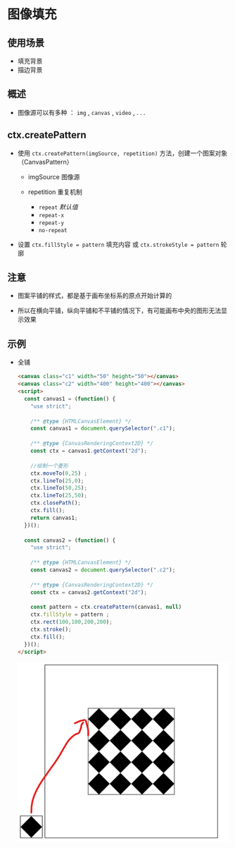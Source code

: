 # 图像填充

## 使用场景

+ 填充背景
+ 描边背景

## 概述

+ 图像源可以有多种 ： `img` , `canvas` , `video` , . . .

## ctx.createPattern

+ 使用 `ctx.createPattern(imgSource, repetition)` 方法，创建一个图案对象（CanvasPattern）

  + imgSource 图像源

  + repetition 重复机制

    + `repeat` *默认值*
    + `repeat-x`
    + `repeat-y`
    + `no-repeat`

+ 设置 `ctx.fillStyle = pattern` 填充内容 或 `ctx.strokeStyle = pattern` 轮廓

## 注意

+ 图案平铺的样式，都是基于画布坐标系的原点开始计算的

+ 所以在横向平铺，纵向平铺和不平铺的情况下，有可能画布中央的图形无法显示效果

## 示例

+ 全铺

  ```html
  <canvas class="c1" width="50" height="50"></canvas>
  <canvas class="c2" width="400" height="400"></canvas>
  <script>
    const canvas1 = (function() {
      "use strict";

      /** @type {HTMLCanvasElement} */
      const canvas1 = document.querySelector(".c1");

      /** @type {CanvasRenderingContext2D} */
      const ctx = canvas1.getContext("2d");

      //绘制一个菱形
      ctx.moveTo(0,25) ;
      ctx.lineTo(25,0);
      ctx.lineTo(50,25);
      ctx.lineTo(25,50);
      ctx.closePath();
      ctx.fill();
      return canvas1;
    })();

    const canvas2 = (function() {
      "use strict";

      /** @type {HTMLCanvasElement} */
      const canvas2 = document.querySelector(".c2");

      /** @type {CanvasRenderingContext2D} */
      const ctx = canvas2.getContext("2d");

      const pattern = ctx.createPattern(canvas1, null)
      ctx.fillStyle = pattern ;
      ctx.rect(100,100,200,200);
      ctx.stroke();
      ctx.fill();
    })();
  </script>
  ```

  ![createPattern全铺](./images/createPattern全铺.png)
